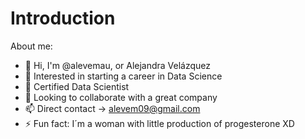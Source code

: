 # Introduction
About me:

- 👋 Hi, I'm @alevemau, or Alejandra Velázquez
- 👀 Interested in starting a career in Data Science
- 🌱 Certified Data Scientist
- 💞️ Looking to collaborate with a great company
- 📫 Direct contact -> alevem09@gmail.com
- ⚡ Fun fact: I´m a woman with little production of progesterone XD
